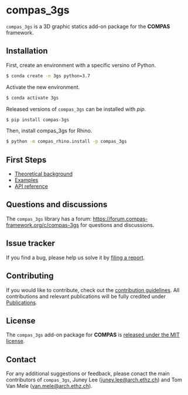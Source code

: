 # compas_3gs

``compas_3gs`` is a 3D graphic statics add-on package for the **COMPAS** framework.


## Installation

First, create an environment with a specific versino of Python.

```bash
$ conda create -n 3gs python=3.7
```

Activate the new environment.

```bash
$ conda activate 3gs
```

Released versions of ``compas_3gs`` can be installed with *pip*.

```bash
$ pip install compas-3gs
```

Then, install compas_3gs for Rhino.

```bash
$ python -m compas_rhino.install -p compas_3gs
```

## First Steps

* [Theoretical background](https://compas-dev.github.io/compas_3gs/theoretical_background.html)
* [Examples](https://compas-dev.github.io/compas_3gs/examples.html)
* [API reference](https://compas-dev.github.io/compas_3gs/api_reference.html)


## Questions and discussions

The ``compas_3gs`` library has a forum: https://forum.compas-framework.org/c/compas-3gs for questions and discussions.


## Issue tracker

If you find a bug, please help us solve it by [filing a report](https://github.com/BlockResearchGroup/compas_3gs/issues).


## Contributing

If you would like to contribute, check out the [contribution guidelines](https://blockresearchgroup.github.io/compas_3gs/contribution.html).
All contributions and relevant publications will be fully credited under [Publications](https://compas-dev.github.io/compas_3gs/Publications.html).


## License

The ``compas_3gs`` add-on package for **COMPAS** is [released under the MIT license](https://compas-dev.github.io/compas_3gs/license.html).


## Contact

For any additional suggestions or feedback, please conact the main contributors of ``compas_3gs``, Juney Lee (juney.lee@arch.ethz.ch) and Tom Van Mele (van.mele@arch.ethz.ch).

